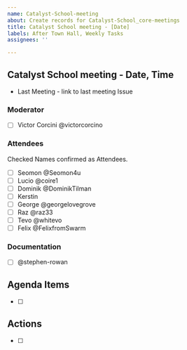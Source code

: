 ```yaml
---
name: Catalyst-School-meeting
about: Create records for Catalyst-School_core-meetings
title: Catalyst School meeting - [Date]
labels: After Town Hall, Weekly Tasks
assignees: ''

---
```


## Catalyst School meeting - Date, Time

- Last Meeting - link to last meeting Issue


### Moderator
- [ ] Victor Corcini @victorcorcino 

### Attendees
Checked Names confirmed as Attendees.

- [ ] Seomon @Seomon4u 
- [ ] Lucio @coire1 
- [ ] Dominik @DominikTilman
- [ ] Kerstin
- [ ] George @georgelovegrove 
- [ ] Raz @raz33
- [ ] Tevo @whitevo
- [ ] Felix @FelixfromSwarm

### Documentation

- [ ] @stephen-rowan

## Agenda Items

- [ ] 

## Actions

- [ ] 
